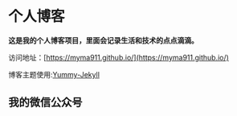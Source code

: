 # 个人博客

**这是我的个人博客项目，里面会记录生活和技术的点点滴滴。**


访问地址：[https://myma911.github.io/](https://myma911.github.io/)


博客主题使用:[Yummy-Jekyll](https://github.com/DONGChuan/Yummy-Jekyll)


## 我的微信公众号


